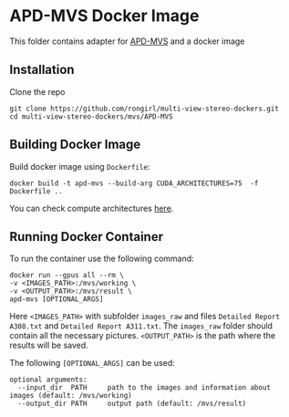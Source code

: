 # APD-MVS Docker Image
This folder contains adapter for [APD-MVS](https://github.com/whoiszzj/APD-MVS) and a docker image
## Installation 
Clone the repo
```
git clone https://github.com/rongirl/multi-view-stereo-dockers.git 
cd multi-view-stereo-dockers/mvs/APD-MVS
```
## Building Docker Image
Build docker image using `Dockerfile`:
```
docker build -t apd-mvs --build-arg CUDA_ARCHITECTURES=75  -f Dockerfile ..
```
You can check compute architectures [here](https://arnon.dk/matching-sm-architectures-arch-and-gencode-for-various-nvidia-cards/).
## Running Docker Container
To run the container use the following command:
```
docker run --gpus all --rm \
-v <IMAGES_PATH>:/mvs/working \
-v <OUTPUT_PATH>:/mvs/result \
apd-mvs [OPTIONAL_ARGS]
```

Here `<IMAGES_PATH>` with subfolder `images_raw` and files `Detailed Report A308.txt` and `Detailed Report A311.txt`. The `images_raw` folder should contain all the necessary pictures. `<OUTPUT_PATH>` is the path where the results will be saved.

The following `[OPTIONAL_ARGS]` can be used:
```
optional arguments:
  --input_dir  PATH     path to the images and information about images (default: /mvs/working)
  --output_dir PATH     output path (default: /mvs/result)
```
